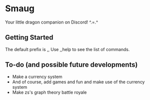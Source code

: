 # Smaug
Your little dragon companion on Discord! ^.=.^

## Getting Started
The default prefix is ,,
Use ,,help to see the list of commands.

## To-do (and possible future developments)
- Make a currency system
- And of course, add games and fun and make use of the currency system
- Make zs's graph theory battle royale
